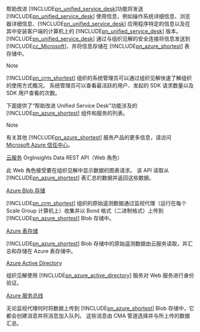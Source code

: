 帮助改进 [!INCLUDE[pn_unified_service_desk](pn-unified-service-desk.md)]功能将发送 [!INCLUDE[pn_unified_service_desk](pn-unified-service-desk.md)] 使用信息，例如操作系统详细信息、浏览器详细信息、[!INCLUDE[pn_unified_service_desk](../includes/pn-unified-service-desk.md)] 应用程序特定的信息以及在其中安装客户端的计算机上的 [!INCLUDE[pn_unified_service_desk](pn-unified-service-desk.md)] 版本。 [!INCLUDE[pn_unified_service_desk](pn-unified-service-desk.md)] 通过与组织见解的安全连接将信息发送到 [!INCLUDE[cc_Microsoft](cc-microsoft.md)]，并将信息存储在 [!INCLUDE[pn_azure_shortest](pn-azure-shortest.md)] 表存储中。
  
> [!NOTE]
>  [!INCLUDE[pn_crm_shortest](pn-crm-shortest.md)] 组织的系统管理员可以通过组织见解快速了解组织的使用方式概况。 系统管理员可以查看最活跃的用户、发起的 SDK 请求数量以及 SDK 用户查看的次数。
  
 下面提供了“帮助改进 Unified Service Desk”功能涉及的 [!INCLUDE[pn_azure_shortest](pn-azure-shortest.md)] 组件和服务的列表。  
  
> [!NOTE]
>  有关其他 [!INCLUDE[pn_azure_shortest](pn-azure-shortest.md)] 服务产品的更多信息，请访问 [Microsoft Azure 信任中心](https://azure.microsoft.com/support/trust-center/)。  
  
 [云服务](https://azure.microsoft.com/services/cloud-services/) OrgInsights Data REST API（Web 角色）  
  
 此 Web 角色接受要在组织见解中显示数据的图表请求。 该 API 读取从 [!INCLUDE[pn_azure_shortest](pn-azure-shortest.md)] 表汇总的数据并返回这些数据。  
  
 [Azure Blob 存储](https://azure.microsoft.com/services/storage/blobs/)  
  
 [!INCLUDE[pn_crm_shortest](pn-crm-shortest.md)] 组织的原始遥测数据通过监视代理（运行在每个 Scale Group 计算机上）收集并以 Bond 格式（二进制格式）上传到 [!INCLUDE[pn_azure_shortest](pn-azure-shortest.md)] Blob 存储中。  
  
 [Azure 表存储](https://azure.microsoft.com/services/storage/tables/)  
  
 [!INCLUDE[pn_azure_shortest](pn-azure-shortest.md)] Blob 存储中的原始遥测数据由云服务读取，并汇总和存储在 Azure 表存储中。  
  
 [Azure Active Directory](https://azure.microsoft.com/services/active-directory/)  
  
 组织见解使用 [!INCLUDE[pn_azure_active_directory](pn-azure-active-directory.md)] 服务对 Web 服务进行身份验证。  
  
 [Azure 服务总线](https://azure.microsoft.com/services/service-bus/)  
  
 无论监视代理何时将数据上传到 [!INCLUDE[pn_azure_shortest](pn-azure-shortest.md)] Blob 存储中，它都会创建消息并将消息加入队列。 这些消息由 CMA 管道选择并与所上传的数据汇总。